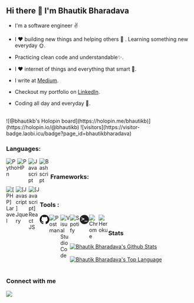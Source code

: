 ## Hi there 👋 I'm Bhautik Bharadava

- I'm a software engineer ✌️

- I ❤️ building new things and helping others 🤝 . Learning something new everyday 🌞.

- Practicing clean code and understandable✨.

- I ❤️ internet of things and everything that smart 🧐.

- I write at [Medium](https://medium.com/@bhautikbharadava).

- Checkout my portfolio on [LinkedIn](https://www.linkedin.com/in/bhautikbharadava/).

- Coding all day and everyday 🤟.

<br>
![@bhautikb's Holopin board](https://holopin.me/bhautikb)](https://holopin.io/@bhautikb)
![visitors](https://visitor-badge.laobi.icu/badge?page_id=bhautikbharadava)

### Languages:

<img align="left" alt="Python" width="30px" src="https://img.icons8.com/color/48/000000/python.png" />


<img align="left" alt="PHP" width="30px" src="https://img.icons8.com/officel/16/000000/php-logo.png" />

<img align="left" alt="Javascript" width="30px" src="https://img.icons8.com/color/48/000000/javascript.png" />

<img align="left" alt="Bash script" width="30px"
    src="https://camo.githubusercontent.com/5a76ab68c90df7ecccdeac83138c8f7c62c7f3a4/687474703a2f2f69636f6e732e69636f6e617263686976652e636f6d2f69636f6e732f616c65636976652f666c6174776f6b656e2f3531322f417070732d5465726d696e616c2d50632d3130342d69636f6e2e706e67" />

<br />


### Frameworks:


<img align="left" alt="[PHP] Laravel" width="26px"
    src="https://upload.wikimedia.org/wikipedia/commons/thumb/9/9a/Laravel.svg/1200px-Laravel.svg.png" />
    
<img align="left" alt="[Javascript] Jquery" width="35px"
    src="https://cdn.iconscout.com/icon/free/png-512/jquery-10-1175155.png" />

<img align="left" alt="[Javascript] React JS" width="30px"
    src="https://cdn.iconscout.com/icon/free/png-256/react-4-1175110.png" />

<br />


### Tools :
<img align="left" alt="GitHub" width="26px"
    src="https://raw.githubusercontent.com/github/explore/78df643247d429f6cc873026c0622819ad797942/topics/github/github.png" />

<img align="left" alt="Postman" width="30px" src="https://img.icons8.com/dusk/64/000000/postman-api.png" />

<img align="left" alt="Visual Studio Code" width="26px"
    src="https://img.icons8.com/fluent/48/000000/visual-studio-code-2019.png" />


<img align="left" alt="Spotify" width="26px" src="https://img.icons8.com/cute-clipart/64/000000/spotify.png" />

<img align="left" alt="Terminal" width="26px"
    src="https://raw.githubusercontent.com/github/explore/80688e429a7d4ef2fca1e82350fe8e3517d3494d/topics/terminal/terminal.png" />

<img align="left" alt="Chrome" width="26px" src="https://img.icons8.com/doodle/48/000000/chrome.png" />

<img align="left" alt="Heroku" width="26px"
    src="https://raw.githubusercontent.com/sank2000/Tech-stuffs/master/PNG/heroku.png" />

<br />

### Stats

<a href="#stats" align="center">
    <img align="center" alt="Bhautik Bharadava's Github Stats" src="https://github-readme-stats.vercel.app/api?username=bhautikbharadava&count_private=true&show_icons=true&include_all_commits=true&show_owner=true"/>
</a>

</br>
</br>
<a href="#stats" align="center">
    <img align="center" alt="Bhautik Bharadava's Top Language" src="https://gh-readme-stats.krish-the-dev.vercel.app/api/top-langs/?username=bhautikbharadava" />
</a>

</br>
</br>

### Connect with me

[<img src="https://img.shields.io/badge/linkedin-%230077B5.svg?&style=for-the-badge&logo=linkedin&logoColor=white"
    target="_blank" />][linkedin]

[linkedin]: https://www.linkedin.com/in/bhautikbharadava/
[gmail]: bhautikbharadava+career@gmail.com
[twitter]: https://twitter.com/BBharadava

